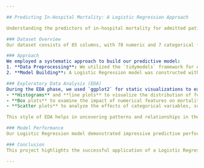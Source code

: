 ```yaml
---

## Predicting In-Hospital Mortality: A Logistic Regression Approach

Understanding the predictors of in-hospital mortality for admitted patients is crucial for improving healthcare outcomes. This project focuses on developing and validating a prediction model for all-cause in-hospital mortality among patients.

### Dataset Overview
Our dataset consists of 85 columns, with 78 numeric and 7 categorical features. This comprehensive set of features provides a rich foundation for our analysis and modeling.

### Approach
We employed a systematic approach to build our predictive model:
1. **Data Preprocessing**: We utilized the `tidymodels` framework for efficient preprocessing. This included combining numeric and categorical transformations to prepare the data for modeling.
2. **Model Building**: A Logistic Regression model was constructed within a pipeline that integrated the preprocessing steps with the model training process.

### Exploratory Data Analysis (EDA)
During the EDA phase, we used `ggplot2` for static visualizations to explore and understand the data:
- **Histograms** and **line plots** to visualize the distribution of features and their relationships with mortality.
- **Box plots** to examine the impact of numerical features on mortality.
- **Scatter plots** to analyze the effects of categorical variables, such as ICU types and Apache 3J body systems, on mortality rates.

This style of EDA helps in uncovering patterns and relationships in the data, providing insights into the factors influencing patient outcomes.

### Model Performance
Our Logistic Regression model demonstrated impressive predictive performance, achieving an accuracy of approximately 92.34% on the validation set. This high level of accuracy indicates that the model effectively predicts patient survival or death.

### Conclusion
This project highlights the successful application of a Logistic Regression model for predicting in-hospital mortality. With an accuracy of 92.34% on the validation set, the model offers significant potential for use in healthcare settings. By leveraging diverse patient data—including demographics, medical history, and vital signs—healthcare professionals can gain valuable insights into patient outcomes and improve decision-making processes.

---
```


